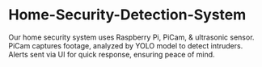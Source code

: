 # Home-Security-Detection-System
Our home security system uses Raspberry Pi, PiCam, &amp; ultrasonic sensor. PiCam captures footage, analyzed by YOLO model to detect intruders. Alerts sent via UI for quick response, ensuring peace of mind.
